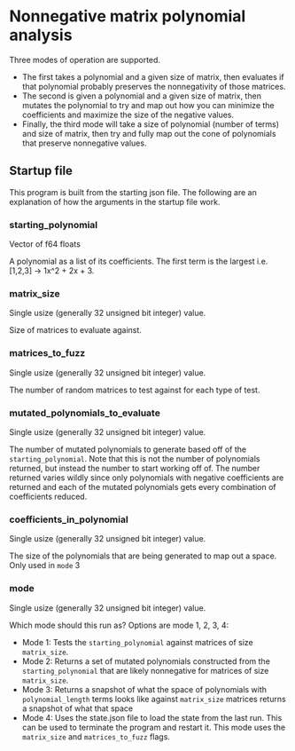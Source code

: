 # Nonnegative matrix polynomial analysis

Three modes of operation are supported.

- The first takes a polynomial and a given size of matrix, then evaluates if that polynomial probably preserves the nonnegativity of those matrices.
- The second is given a polynomial and a given size of matrix, then mutates the polynomial to try and map out how you can minimize the coefficients and maximize the size of the negative values.
- Finally, the third mode will take a size of polynomial (number of terms) and size of matrix, then try and fully map out the cone of polynomials that preserve nonnegative values.

## Startup file

This program is built from the starting json file. The following are an explanation of how the arguments in the startup file work.

### starting_polynomial

Vector of f64 floats

A polynomial as a list of its coefficients. The first term is the largest i.e. [1,2,3] -> 1x^2 + 2x + 3.

### matrix_size

Single usize (generally 32 unsigned bit integer) value.

Size of matrices to evaluate against.

### matrices_to_fuzz

Single usize (generally 32 unsigned bit integer) value.

The number of random matrices to test against for each type of test.

### mutated_polynomials_to_evaluate

Single usize (generally 32 unsigned bit integer) value.

The number of mutated polynomials to generate based off of the `starting_polynomial`. Note that this is not the number of polynomials returned, but instead the number to start working off of. The number returned varies wildly since only polynomials with negative coefficients are returned and each of the mutated polynomials gets every combination of coefficients reduced.

### coefficients_in_polynomial

Single usize (generally 32 unsigned bit integer) value.

The size of the polynomials that are being generated to map out a space. Only used in `mode` 3

### mode

Single usize (generally 32 unsigned bit integer) value.

Which mode should this run as? Options are mode 1, 2, 3, 4:

- Mode 1: Tests the `starting_polynomial` against matrices of size `matrix_size`.
- Mode 2: Returns a set of mutated polynomials constructed from the `starting_polynomial` that are likely nonnegative for matrices of size `matrix_size`.
- Mode 3: Returns a snapshot of what the space of polynomials with `polynomial_length` terms looks like against `matrix_size` matrices returns a snapshot of what that space
- Mode 4: Uses the state.json file to load the state from the last run. This can be used to terminate the program and restart it. This mode uses the `matrix_size` and `matrices_to_fuzz` flags.
